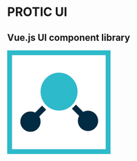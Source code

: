 # PROTIC UI

## Vue.js UI component library



<img src="assets/logo.png" alt="Logo" width="240" height="240">
